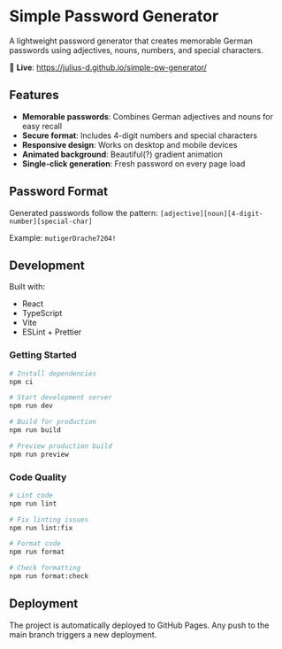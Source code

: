 # Simple Password Generator

A lightweight password generator that creates memorable German passwords using adjectives,
nouns, numbers, and special characters.

🔗 **Live**: https://julius-d.github.io/simple-pw-generator/

## Features

- **Memorable passwords**: Combines German adjectives and nouns for easy recall
- **Secure format**: Includes 4-digit numbers and special characters
- **Responsive design**: Works on desktop and mobile devices
- **Animated background**: Beautiful(?) gradient animation
- **Single-click generation**: Fresh password on every page load

## Password Format

Generated passwords follow the pattern: `[adjective][noun][4-digit-number][special-char]`

Example: `mutigerDrache7204!`

## Development

Built with:

- React
- TypeScript
- Vite
- ESLint + Prettier

### Getting Started

```bash
# Install dependencies
npm ci

# Start development server
npm run dev

# Build for production
npm run build

# Preview production build
npm run preview
```

### Code Quality

```bash
# Lint code
npm run lint

# Fix linting issues
npm run lint:fix

# Format code
npm run format

# Check formatting
npm run format:check
```

## Deployment

The project is automatically deployed to GitHub Pages. Any push to the main branch triggers a new deployment.

